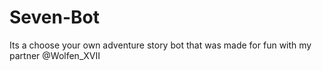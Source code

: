 # Seven-Bot
 Its a choose your own adventure story bot that was made for fun with my partner @Wolfen_XVII
